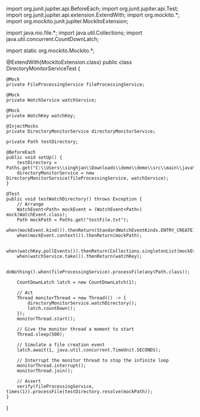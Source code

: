 import org.junit.jupiter.api.BeforeEach;
import org.junit.jupiter.api.Test;
import org.junit.jupiter.api.extension.ExtendWith;
import org.mockito.*;
import org.mockito.junit.jupiter.MockitoExtension;

import java.nio.file.*;
import java.util.Collections;
import java.util.concurrent.CountDownLatch;

import static org.mockito.Mockito.*;

@ExtendWith(MockitoExtension.class)
public class DirectoryMonitorServiceTest {

    @Mock
    private FileProcessingService fileProcessingService;

    @Mock
    private WatchService watchService;

    @Mock
    private WatchKey watchKey;

    @InjectMocks
    private DirectoryMonitorService directoryMonitorService;

    private Path testDirectory;

    @BeforeEach
    public void setUp() {
        testDirectory = Paths.get("C:\\Users\\singhjan\\Downloads\\demo\\demo\\src\\main\\java\\com\\example\\demo\\input_files");
        directoryMonitorService = new DirectoryMonitorService(fileProcessingService, watchService);
    }

    @Test
    public void testWatchDirectory() throws Exception {
        // Arrange
        WatchEvent<Path> mockEvent = (WatchEvent<Path>) mock(WatchEvent.class);
        Path mockPath = Paths.get("testFile.txt");
        when(mockEvent.kind()).thenReturn(StandardWatchEventKinds.ENTRY_CREATE);
        when(mockEvent.context()).thenReturn(mockPath);

        when(watchKey.pollEvents()).thenReturn(Collections.singletonList(mockEvent));
        when(watchService.take()).thenReturn(watchKey);

        doNothing().when(fileProcessingService).processFile(any(Path.class));

        CountDownLatch latch = new CountDownLatch(1);

        // Act
        Thread monitorThread = new Thread(() -> {
            directoryMonitorService.watchDirectory();
            latch.countDown();
        });
        monitorThread.start();

        // Give the monitor thread a moment to start
        Thread.sleep(500);

        // Simulate a file creation event
        latch.await(1, java.util.concurrent.TimeUnit.SECONDS);

        // Interrupt the monitor thread to stop the infinite loop
        monitorThread.interrupt();
        monitorThread.join();

        // Assert
        verify(fileProcessingService, times(1)).processFile(testDirectory.resolve(mockPath));
    }
}
